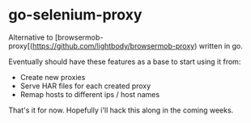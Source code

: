 go-selenium-proxy
=================
Alternative to [browsermob-proxy[(https://github.com/lightbody/browsermob-proxy) written in go.


Eventually should have these features as a base to start using it from:
- Create new proxies
- Serve HAR files for each created proxy 
- Remap hosts to different ips / host names

That's it for now. Hopefully i'll hack this along in the coming weeks.
